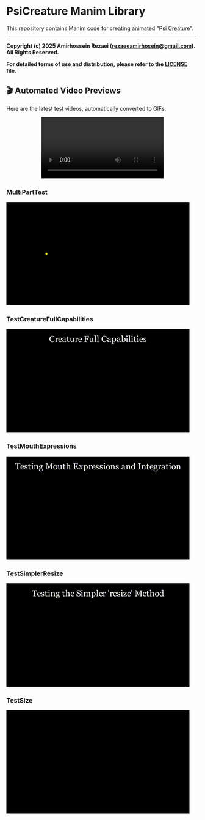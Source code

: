# PsiCreature Manim Library

This repository contains Manim code for creating animated "Psi Creature".

---

**Copyright (c) 2025 Amirhossein Rezaei (rezaeeamirhosein@gmail.com). All Rights Reserved.**

**For detailed terms of use and distribution, please refer to the [LICENSE](LICENSE) file.**

## 🎬 Automated Video Previews

Here are the latest test videos, automatically converted to GIFs.

<div align="center">
<video src="./media/videos/tests/1080p60/MultiPartTest.mp4" width="320"></video>
</div>


<!-- START_GIFS -->
### MultiPartTest
[![Preview of MultiPartTest](media/videos/tests/1080p60/gifs/MultiPartTest.gif)](./media/videos/tests/1080p60/MultiPartTest.mp4)

### TestCreatureFullCapabilities
[![Preview of TestCreatureFullCapabilities](media/videos/tests/1080p60/gifs/TestCreatureFullCapabilities.gif)](./media/videos/tests/1080p60/TestCreatureFullCapabilities.mp4)

### TestMouthExpressions
[![Preview of TestMouthExpressions](media/videos/tests/1080p60/gifs/TestMouthExpressions.gif)](./media/videos/tests/1080p60/TestMouthExpressions.mp4)

### TestSimplerResize
[![Preview of TestSimplerResize](media/videos/tests/1080p60/gifs/TestSimplerResize.gif)](./media/videos/tests/1080p60/TestSimplerResize.mp4)

### TestSize
[![Preview of TestSize](media/videos/tests/1080p60/gifs/TestSize.gif)](./media/videos/tests/1080p60/TestSize.mp4)


<!-- END_GIFS -->
